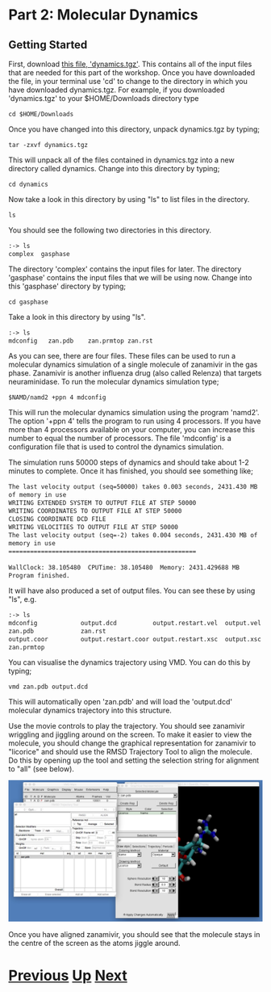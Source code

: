 # Part 2: Molecular Dynamics
## Getting Started

First, download [this file, 'dynamics.tgz'](https://doc-08-4o-docs.googleusercontent.com/docs/securesc/ha0ro937gcuc7l7deffksulhg5h7mbp1/5cn9q1ssl0p40anl43q5e0525g5d1d1s/1415116800000/13253022254301408802/*/0B_KkGMZ8ACfaRnRwTUN5MUhSTTQ?e=download). This contains all of the input files that are needed for this part of the workshop. Once you have downloaded the file, in your terminal use 'cd' to change to the directory in which you have downloaded dynamics.tgz. For example, if you downloaded 'dynamics.tgz' to your $HOME/Downloads directory type

```
cd $HOME/Downloads
```

Once you have changed into this directory, unpack dynamics.tgz by typing;

```
tar -zxvf dynamics.tgz
```

This will unpack all of the files contained in dynamics.tgz into a new directory called dynamics. Change into this directory by typing;

```
cd dynamics
```

Now take a look in this directory by using "ls" to list files in the directory.

```
ls
```

You should see the following two directories in this directory.

```
:-> ls
complex  gasphase
```

The directory 'complex' contains the input files for later. The directory 'gasphase' contains the input files that we will be using now. Change into this 'gasphase' directory by typing;

```
cd gasphase
```

Take a look in this directory by using "ls".

```
:-> ls
mdconfig   zan.pdb    zan.prmtop zan.rst
```

As you can see, there are four files. These files can be used to run a molecular dynamics simulation of a single molecule of zanamivir in the gas phase. Zanamivir is another influenza drug (also called Relenza) that targets neuraminidase. To run the molecular dynamics simulation type;

```
$NAMD/namd2 +ppn 4 mdconfig
```

This will run the molecular dynamics simulation using the program 'namd2'. The option '+ppn 4' tells the program to run using 4 processors. If you have more than 4 processors available on your computer, you can increase this number to equal the number of processors. The file 'mdconfig' is a configuration file that is used to control the dynamics simulation.

The simulation runs 50000 steps of dynamics and should take about 1-2 minutes to complete. Once it has finished, you should see something like;

```
The last velocity output (seq=50000) takes 0.003 seconds, 2431.430 MB of memory in use
WRITING EXTENDED SYSTEM TO OUTPUT FILE AT STEP 50000
WRITING COORDINATES TO OUTPUT FILE AT STEP 50000
CLOSING COORDINATE DCD FILE
WRITING VELOCITIES TO OUTPUT FILE AT STEP 50000
The last velocity output (seq=-2) takes 0.004 seconds, 2431.430 MB of memory in use
====================================================

WallClock: 38.105480  CPUTime: 38.105480  Memory: 2431.429688 MB
Program finished.
```

It will have also produced a set of output files. You can see these by using "ls", e.g.

```
:-> ls
mdconfig            output.dcd          output.restart.vel  output.vel          zan.pdb             zan.rst
output.coor         output.restart.coor output.restart.xsc  output.xsc          zan.prmtop
```

You can visualise the dynamics trajectory using VMD. You can do this by typing;

```
vmd zan.pdb output.dcd
```

This will automatically open 'zan.pdb' and will load the 'output.dcd' molecular dynamics trajectory into this structure. 

Use the movie controls to play the trajectory. You should see zanamivir wriggling and jiggling around on the screen. To make it easier to view the molecule, you should change the graphical representation for zanamivir to "licorice" and should use the RMSD Trajectory Tool to align the molecule. Do this by opening up the tool and setting the selection string for alignment to "all" (see below).

![Image of alignment window](vmd_started1.jpg)

Once you have aligned zanamivir, you should see that the molecule stays in the centre of the screen as the atoms jiggle around.

# [Previous](README.md) [Up](README.md) [Next](theory.md)
